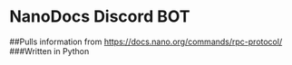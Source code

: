 # NanoDocs Discord BOT
##Pulls information from https://docs.nano.org/commands/rpc-protocol/
###Written in Python
